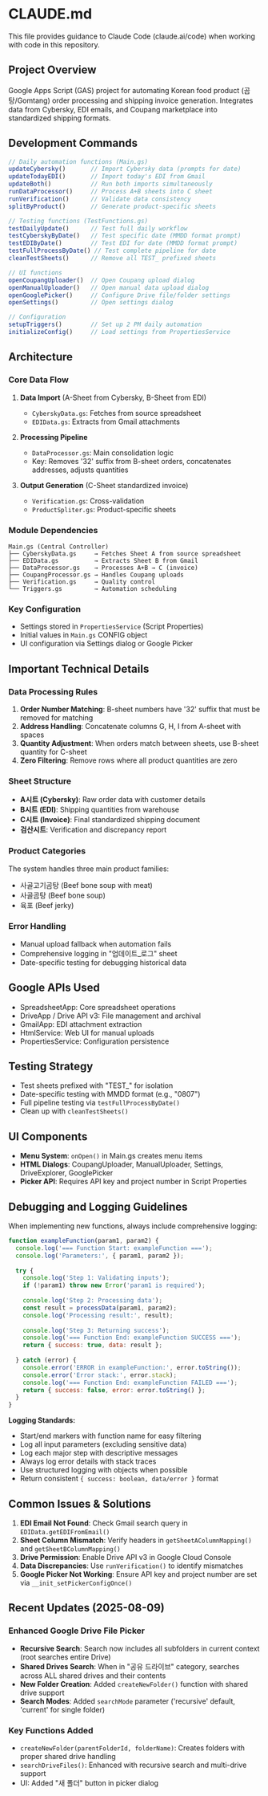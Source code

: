 # CLAUDE.md

This file provides guidance to Claude Code (claude.ai/code) when working with code in this repository.

## Project Overview

Google Apps Script (GAS) project for automating Korean food product (곰탕/Gomtang) order processing and shipping invoice generation. Integrates data from Cybersky, EDI emails, and Coupang marketplace into standardized shipping formats.

## Development Commands

```javascript
// Daily automation functions (Main.gs)
updateCybersky()       // Import Cybersky data (prompts for date)
updateTodayEDI()       // Import today's EDI from Gmail
updateBoth()           // Run both imports simultaneously
runDataProcessor()     // Process A+B sheets into C sheet
runVerification()      // Validate data consistency
splitByProduct()       // Generate product-specific sheets

// Testing functions (TestFunctions.gs)
testDailyUpdate()      // Test full daily workflow
testCyberskyByDate()   // Test specific date (MMDD format prompt)
testEDIByDate()        // Test EDI for date (MMDD format prompt)
testFullProcessByDate() // Test complete pipeline for date
cleanTestSheets()      // Remove all TEST_ prefixed sheets

// UI functions
openCoupangUploader()  // Open Coupang upload dialog
openManualUploader()   // Open manual data upload dialog
openGooglePicker()     // Configure Drive file/folder settings
openSettings()         // Open settings dialog

// Configuration
setupTriggers()        // Set up 2 PM daily automation
initializeConfig()     // Load settings from PropertiesService
```

## Architecture

### Core Data Flow
1. **Data Import** (A-Sheet from Cybersky, B-Sheet from EDI)
   - `CyberskyData.gs`: Fetches from source spreadsheet
   - `EDIData.gs`: Extracts from Gmail attachments

2. **Processing Pipeline** 
   - `DataProcessor.gs`: Main consolidation logic
   - Key: Removes '32' suffix from B-sheet orders, concatenates addresses, adjusts quantities

3. **Output Generation** (C-Sheet standardized invoice)
   - `Verification.gs`: Cross-validation
   - `ProductSpliter.gs`: Product-specific sheets

### Module Dependencies
```
Main.gs (Central Controller)
├── CyberskyData.gs     → Fetches Sheet A from source spreadsheet
├── EDIData.gs          → Extracts Sheet B from Gmail
├── DataProcessor.gs    → Processes A+B → C (invoice)
├── CoupangProcessor.gs → Handles Coupang uploads
├── Verification.gs     → Quality control
└── Triggers.gs         → Automation scheduling
```

### Key Configuration
- Settings stored in `PropertiesService` (Script Properties)
- Initial values in `Main.gs` CONFIG object
- UI configuration via Settings dialog or Google Picker

## Important Technical Details

### Data Processing Rules
1. **Order Number Matching**: B-sheet numbers have '32' suffix that must be removed for matching
2. **Address Handling**: Concatenate columns G, H, I from A-sheet with spaces
3. **Quantity Adjustment**: When orders match between sheets, use B-sheet quantity for C-sheet
4. **Zero Filtering**: Remove rows where all product quantities are zero

### Sheet Structure
- **A시트 (Cybersky)**: Raw order data with customer details
- **B시트 (EDI)**: Shipping quantities from warehouse
- **C시트 (Invoice)**: Final standardized shipping document
- **검산시트**: Verification and discrepancy report

### Product Categories
The system handles three main product families:
- 사골고기곰탕 (Beef bone soup with meat)
- 사골곰탕 (Beef bone soup)
- 육포 (Beef jerky)

### Error Handling
- Manual upload fallback when automation fails
- Comprehensive logging in "업데이트_로그" sheet
- Date-specific testing for debugging historical data

## Google APIs Used
- SpreadsheetApp: Core spreadsheet operations
- DriveApp / Drive API v3: File management and archival
- GmailApp: EDI attachment extraction
- HtmlService: Web UI for manual uploads
- PropertiesService: Configuration persistence

## Testing Strategy
- Test sheets prefixed with "TEST_" for isolation
- Date-specific testing with MMDD format (e.g., "0807")
- Full pipeline testing via `testFullProcessByDate()`
- Clean up with `cleanTestSheets()`

## UI Components
- **Menu System**: `onOpen()` in Main.gs creates menu items
- **HTML Dialogs**: CoupangUploader, ManualUploader, Settings, DriveExplorer, GooglePicker
- **Picker API**: Requires API key and project number in Script Properties

## Debugging and Logging Guidelines

When implementing new functions, always include comprehensive logging:

```javascript
function exampleFunction(param1, param2) {
  console.log('=== Function Start: exampleFunction ===');
  console.log('Parameters:', { param1, param2 });
  
  try {
    console.log('Step 1: Validating inputs');
    if (!param1) throw new Error('param1 is required');
    
    console.log('Step 2: Processing data');
    const result = processData(param1, param2);
    console.log('Processing result:', result);
    
    console.log('Step 3: Returning success');
    console.log('=== Function End: exampleFunction SUCCESS ===');
    return { success: true, data: result };
    
  } catch (error) {
    console.error('ERROR in exampleFunction:', error.toString());
    console.error('Error stack:', error.stack);
    console.log('=== Function End: exampleFunction FAILED ===');
    return { success: false, error: error.toString() };
  }
}
```

**Logging Standards:**
- Start/end markers with function name for easy filtering
- Log all input parameters (excluding sensitive data)
- Log each major step with descriptive messages
- Always log error details with stack traces
- Use structured logging with objects when possible
- Return consistent `{ success: boolean, data/error }` format

## Common Issues & Solutions
1. **EDI Email Not Found**: Check Gmail search query in `EDIData.getEDIFromEmail()`
2. **Sheet Column Mismatch**: Verify headers in `getSheetAColumnMapping()` and `getSheetBColumnMapping()`
3. **Drive Permission**: Enable Drive API v3 in Google Cloud Console
4. **Data Discrepancies**: Use `runVerification()` to identify mismatches
5. **Google Picker Not Working**: Ensure API key and project number are set via `__init_setPickerConfigOnce()`

## Recent Updates (2025-08-09)
### Enhanced Google Drive File Picker
- **Recursive Search**: Search now includes all subfolders in current context (root searches entire Drive)
- **Shared Drives Search**: When in "공유 드라이브" category, searches across ALL shared drives and their contents
- **New Folder Creation**: Added `createNewFolder()` function with shared drive support
- **Search Modes**: Added `searchMode` parameter ('recursive' default, 'current' for single folder)

### Key Functions Added
- `createNewFolder(parentFolderId, folderName)`: Creates folders with proper shared drive handling
- `searchDriveFiles()`: Enhanced with recursive search and multi-drive support
- UI: Added "새 폴더" button in picker dialog